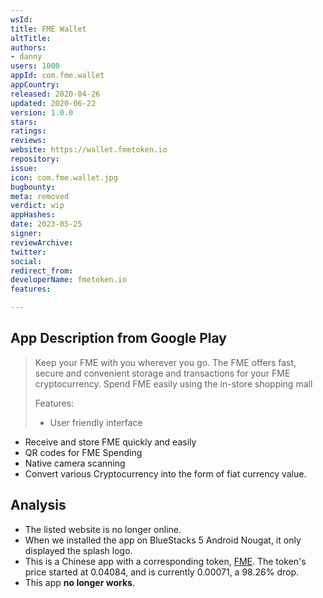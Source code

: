 ```yaml
---
wsId: 
title: FME Wallet
altTitle: 
authors:
- danny
users: 1000
appId: com.fme.wallet
appCountry: 
released: 2020-04-26
updated: 2020-06-22
version: 1.0.0
stars: 
ratings: 
reviews: 
website: https://wallet.fmetoken.io
repository: 
issue: 
icon: com.fme.wallet.jpg
bugbounty: 
meta: removed
verdict: wip
appHashes: 
date: 2023-05-25
signer: 
reviewArchive: 
twitter: 
social: 
redirect_from: 
developerName: fmetoken.io
features: 

---
```


## App Description from Google Play

> Keep your FME with you wherever you go. The FME offers fast, secure and convenient storage and transactions for your FME cryptocurrency. Spend FME easily using the in-store shopping mall
>
> Features:
> - User friendly interface
- Receive and store FME quickly and easily
- QR codes for FME Spending
- Native camera scanning
- Convert various Cryptocurrency into the form of fiat currency value. 

## Analysis 

- The listed website is no longer online.
- When we installed the app on BlueStacks 5 Android Nougat, it only displayed the splash logo. 
- This is a Chinese app with a corresponding token, [FME](https://coinmarketcap.com/currencies/fme/). The token's price started at 0.04084, and is currently 0.00071, a 98.26% drop. 
- This app **no longer works**.